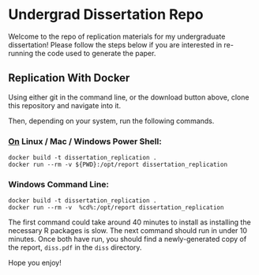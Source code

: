 # Undergrad Dissertation Repo
Welcome to the repo of replication materials for my undergraduate dissertation!
Please follow the steps below if you are interested in re-running the code used to generate the paper.

## Replication With Docker
Using either git in the command line, or the download button above, clone this repository and navigate into it.

Then, depending on your system, run the following commands.

### [On](On) Linux / Mac / Windows Power Shell:
```
docker build -t dissertation_replication .
docker run --rm -v ${PWD}:/opt/report dissertation_replication
```
### Windows Command Line:
```
docker build -t dissertation_replication .
docker run --rm -v  %cd%:/opt/report dissertation_replication
```
The first command could take around 40 minutes to install as installing the necessary R packages is slow.
The next command should run in under 10 minutes.
Once both have run, you should find a newly-generated copy of the report, ```diss.pdf``` in the ```diss``` directory.

Hope you enjoy!
